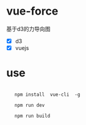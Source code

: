 # vue-force

基于d3的力导向图
- [x] d3
- [x] vuejs

# use

```shell

   npm install  vue-cli  -g

   npm run dev

   npm run build

```
